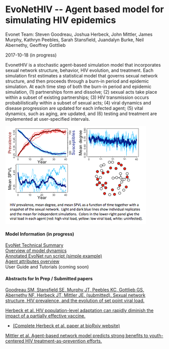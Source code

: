 
# EvoNetHIV -- Agent based model for simulating HIV epidemics

Evonet Team: Steven Goodreau, Joshua Herbeck, John Mittler, James Murphy, Kathryn Peebles, Sarah Stansfield, Juandalyn Burke, Neil Abernethy, Geoffrey Gottlieb

2017-10-18 (in progress)

EvonetHIV is a stochastic agent-based simulation model that incorporates sexual network structure, behavior, HIV evolution, and treatment. Each simulation first estimates a statistical model that governs sexual network structure, and then proceeds through a burn-in period and epidemic simulation. At each time step of both the burn-in period and epidemic simulation, (1) partnerships form and dissolve; (2) sexual acts take place within a subset of existing partnerships; (3) HIV transmission occurs probabilistically within a subset of sexual acts; (4) viral dynamics and disease progression are updated for each infected agent; (5) vital dynamics, such as aging, are updated, and (6) testing and treatment are implemented at user-specified intervals.

![](./img/Prev_mean_degree_network_pic.png)

#### Model Information (in progress)  

[EvoNet Technical Summary](./files/EvoNet_Technical_Summary.pdf)  
[Overview of model dynamics](./files/overview_link.md)  
[Annotated EvoNet run script (simple example)](./files/Quick_start_overview.md)  
[Agent attributes overview](./files/EvoNet_Agent_Attributes_Overview.md)  
User Guide and Tutorials (coming soon)

#### Abstracts for In Prep / Submitted papers

[Goodreau SM, Stansfield SE, Murphy JT, Peebles KC, Gottlieb GS, Abernethy NF, Herbeck JT, Mittler JE. (submitted). Sexual network structure, HIV prevalence, and the evolution of set point viral load.](./files/abstractsGoodreau1.md)    

[Herbeck et al. HIV population-level adaptation can rapidly diminish the impact of a partially effective vaccine.](./files/abstractsHerbeck1.md)
* [(Complete Herbeck et al. paper at bioRxiv website)](https://www.biorxiv.org/content/early/2017/02/22/110783)

[Mittler et al. Agent-based network model predicts strong benefits to youth-centered HIV treatment-as-prevention efforts.](./files/abstractsMittler1.md)
